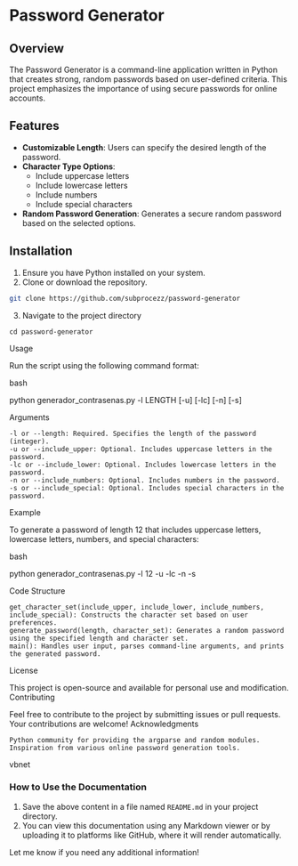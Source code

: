 # Password Generator

## Overview

The Password Generator is a command-line application written in Python that creates strong, random passwords based on user-defined criteria. This project emphasizes the importance of using secure passwords for online accounts.

## Features

- **Customizable Length**: Users can specify the desired length of the password.
- **Character Type Options**:
  - Include uppercase letters
  - Include lowercase letters
  - Include numbers
  - Include special characters
- **Random Password Generation**: Generates a secure random password based on the selected options.

## Installation

1. Ensure you have Python installed on your system.
2. Clone or download the repository.

```bash
git clone https://github.com/subprocezz/password-generator
```

3. Navigate to the project directory
```
cd password-generator
```

Usage

Run the script using the following command format:

bash

python generador_contrasenas.py -l LENGTH [-u] [-lc] [-n] [-s]

Arguments

    -l or --length: Required. Specifies the length of the password (integer).
    -u or --include_upper: Optional. Includes uppercase letters in the password.
    -lc or --include_lower: Optional. Includes lowercase letters in the password.
    -n or --include_numbers: Optional. Includes numbers in the password.
    -s or --include_special: Optional. Includes special characters in the password.

Example

To generate a password of length 12 that includes uppercase letters, lowercase letters, numbers, and special characters:

bash

python generador_contrasenas.py -l 12 -u -lc -n -s

Code Structure

    get_character_set(include_upper, include_lower, include_numbers, include_special): Constructs the character set based on user preferences.
    generate_password(length, character_set): Generates a random password using the specified length and character set.
    main(): Handles user input, parses command-line arguments, and prints the generated password.

License

This project is open-source and available for personal use and modification.
Contributing

Feel free to contribute to the project by submitting issues or pull requests. Your contributions are welcome!
Acknowledgments

    Python community for providing the argparse and random modules.
    Inspiration from various online password generation tools.

vbnet


### How to Use the Documentation

1. Save the above content in a file named `README.md` in your project directory.
2. You can view this documentation using any Markdown viewer or by uploading it to platforms like GitHub, where it will render automatically.

Let me know if you need any additional information!

